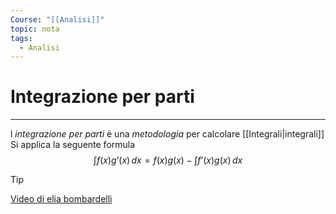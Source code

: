 ```yaml
---
Course: "[[Analisi]]"
topic: nota
tags:
  - Analisi
---
```

# Integrazione per parti
---
l _integrazione per parti_ è una _metodologia_ per calcolare [[Integrali|integrali]] 
Si applica la seguente  formula$$\int f(x)g’(x) \, dx=f(x)g(x)-\int f’(x)g(x) \, dx  $$

>[!tip]
>[Video di elia bombardelli](https://youtu.be/2D2-g93Kljo?si=JS82a6O34LxL7Fcb)